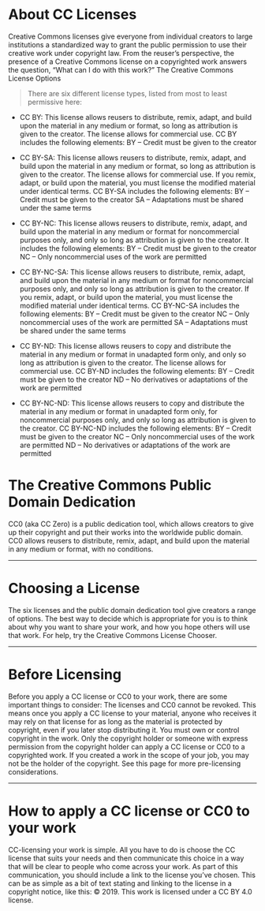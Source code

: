 # About CC Licenses

Creative Commons licenses give everyone from individual creators to large institutions a standardized way to grant the public permission to use their creative work under copyright law. From the reuser’s perspective, the presence of a Creative Commons license on a copyrighted work answers the question, “What can I do with this work?” 
The Creative Commons License Options
> There are six different license types, listed from most to least permissive here:
- CC BY: This license allows reusers to distribute, remix, adapt, and build upon the material in any medium or format, so long as attribution is given to the creator. The license allows for commercial use.
CC BY includes the following elements:
BY   – Credit must be given to the creator
 
- CC BY-SA: This license allows reusers to distribute, remix, adapt, and build upon the material in any medium or format, so long as attribution is given to the creator. The license allows for commercial use. If you remix, adapt, or build upon the material, you must license the modified material under identical terms.
CC BY-SA includes the following elements:
BY   – Credit must be given to the creator
SA   – Adaptations must be shared under the same terms
 
- CC BY-NC: This license allows reusers to distribute, remix, adapt, and build upon the material in any medium or format for noncommercial purposes only, and only so long as attribution is given to the creator. 
It includes the following elements:
BY   – Credit must be given to the creator
NC   – Only noncommercial uses of the work are permitted
 
- CC BY-NC-SA: This license allows reusers to distribute, remix, adapt, and build upon the material in any medium or format for noncommercial purposes only, and only so long as attribution is given to the creator. If you remix, adapt, or build upon the material, you must license the modified material under identical terms. 
CC BY-NC-SA includes the following elements:
BY   – Credit must be given to the creator
NC   – Only noncommercial uses of the work are permitted
SA   – Adaptations must be shared under the same terms
 
- CC BY-ND: This license allows reusers to copy and distribute the material in any medium or format in unadapted form only, and only so long as attribution is given to the creator. The license allows for commercial use. 
CC BY-ND includes the following elements:
BY   – Credit must be given to the creator
ND   – No derivatives or adaptations of the work are permitted
 
- CC BY-NC-ND: This license allows reusers to copy and distribute the material in any medium or format in unadapted form only, for noncommercial purposes only, and only so long as attribution is given to the creator. 
CC BY-NC-ND includes the following elements:
BY   – Credit must be given to the creator
NC   – Only noncommercial uses of the work are permitted
ND   – No derivatives or adaptations of the work are permitted

 
# The Creative Commons Public Domain Dedication 
 CC0 (aka CC Zero) is a public dedication tool, which allows creators to give up their copyright and put their works into the worldwide public domain. CC0 allows reusers to distribute, remix, adapt, and build upon the material in any medium or format, with no conditions.
________________________________________

# Choosing a License 
The six licenses and the public domain dedication tool give creators a range of options. The best way to decide which is appropriate for you is to think about why you want to share your work, and how you hope others will use that work. 
For help, try the Creative Commons License Chooser.
________________________________________

# Before Licensing
Before you apply a CC license or CC0 to your work, there are some important things to consider: 
The licenses and CC0 cannot be revoked. This means once you apply a CC license to your material, anyone who receives it may rely on that license for as long as the material is protected by copyright, even if you later stop distributing it.
You must own or control copyright in the work. Only the copyright holder or someone with express permission from the copyright holder can apply a CC license or CC0 to a copyrighted work. If you created a work in the scope of your job, you may not be the holder of the copyright. 
See this page for more pre-licensing considerations. 
________________________________________

# How to apply a CC license or CC0 to your work
CC-licensing your work is simple. All you have to do is choose the CC license that suits your needs and then communicate this choice in a way that will be clear to people who come across your work. As part of this communication, you should include a link to the license you’ve chosen.
This can be as simple as a bit of text stating and linking to the license in a copyright notice, like this: 
© 2019. This work is licensed under a CC BY 4.0 license. 

